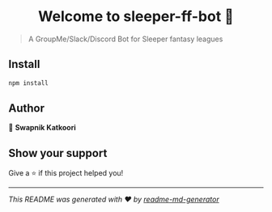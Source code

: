 <h1 align="center">Welcome to sleeper-ff-bot 👋</h1>
<p>
</p>

> A GroupMe/Slack/Discord Bot for Sleeper fantasy leagues

## Install

```sh
npm install
```

## Author

👤 **Swapnik Katkoori**


## Show your support

Give a ⭐️ if this project helped you!

***
_This README was generated with ❤️ by [readme-md-generator](https://github.com/kefranabg/readme-md-generator)_